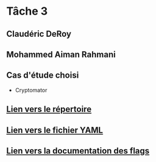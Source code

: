 # Tâche 3
## Claudéric DeRoy
## Mohammed Aiman Rahmani
## Cas d'étude choisi 
- Cryptomator

## [Lien vers le répertoire](https://github.com/neurok8050/cryptomator)
## [Lien vers le fichier YAML](https://github.com/neurok8050/cryptomator/blob/develop/.github/workflows/tache_3.yml)
## [Lien vers la documentation des flags](https://github.com/neurok8050/cryptomator/blob/develop/documentation_des_flags.md)
